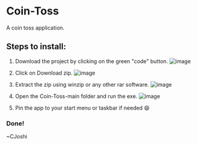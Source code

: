 # Coin-Toss
A coin toss application.

## Steps to install:
1. Download the project by clicking on the green "code" button.
![image](https://user-images.githubusercontent.com/75534893/150066587-57182f63-3944-472e-b131-ee4a38a24107.png)

2. Click on Download zip.
![image](https://user-images.githubusercontent.com/75534893/150067460-8d17449b-3f15-430c-8bb6-d0dc5c8c2465.png)

3. Extract the zip using winzip or any other rar software.
![image](https://user-images.githubusercontent.com/75534893/150067688-b635dcc9-2700-4ad3-875a-994e035fdbe0.png)

4. Open the Coin-Toss-main folder and run the exe.
![image](https://user-images.githubusercontent.com/75534893/150067788-2cf9c87a-7179-42de-b8c8-781bb9245cd0.png)

5. Pin the app to your start menu or taskbar if needed 😄

### Done!
~CJoshi
